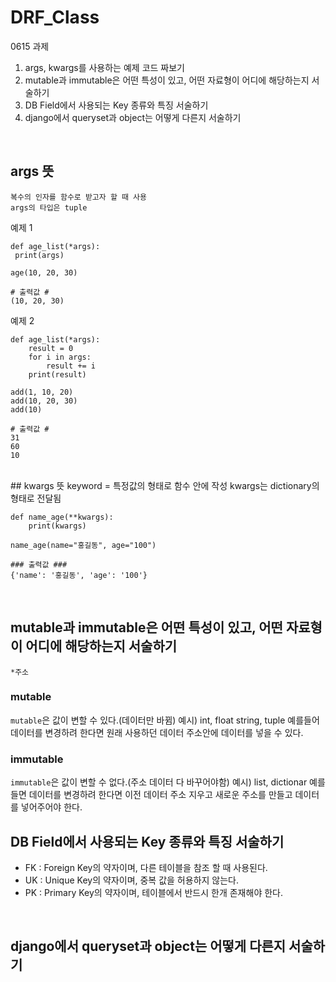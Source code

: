 # DRF_Class

0615 과제
 1. args, kwargs를 사용하는 예제 코드 짜보기
 3. mutable과 immutable은 어떤 특성이 있고, 어떤 자료형이 어디에 해당하는지 서술하기
 4. DB Field에서 사용되는 Key 종류와 특징 서술하기
 5. django에서 queryset과 object는 어떻게 다른지 서술하기
<br/>

## args 뜻
	복수의 인자를 함수로 받고자 할 때 사용
	args의 타입은 tuple

예제 1
```python3
def age_list(*args):
 print(args)
 
age(10, 20, 30)

# 출력값 #
(10, 20, 30)
```

예제 2
```python3
def age_list(*args):
    result = 0
    for i in args:
        result += i
    print(result)
    
add(1, 10, 20)
add(10, 20, 30)
add(10)

# 출력값 #
31
60
10
```
<br/>
## kwargs 뜻
	keyword = 특정값의 형태로 함수 안에 작성
	kwargs는 dictionary의 형태로 전달됨

```python3
def name_age(**kwargs):
	print(kwargs)
    
name_age(name="홍길동", age="100")

### 출력값 ###
{'name': '홍길동', 'age': '100'}
```
<br/>

## mutable과 immutable은 어떤 특성이 있고, 어떤 자료형이 어디에 해당하는지 서술하기
`*주소`
### mutable
`mutable`은 값이 변할 수 있다.(데이터만 바뀜)
예시) int, float string, tuple 
예를들어 데이터를 변경하려 한다면 원래 사용하던 데이터 주소안에 데이터를 넣을 수 있다.
<br/>

### immutable
`immutable`은 값이 변할 수 없다.(주소 데이터 다 바꾸어야함)
예시) list, dictionar
예를들면 데이터를 변경하려 한다면 이전 데이터 주소 지우고 새로운 주소를 만들고 데이터를 넣어주어야 한다.
<br/>

## DB Field에서 사용되는 Key 종류와 특징 서술하기
- FK : Foreign Key의 약자이며, 다른 테이블을 참조 할 때 사용된다.
- UK : Unique Key의 약자이며, 중복 값을 허용하지 않는다.
- PK : Primary Key의 약자이며, 테이블에서 반드시 한개 존재해야 한다.
<br/>


## django에서 queryset과 object는 어떻게 다른지 서술하기
